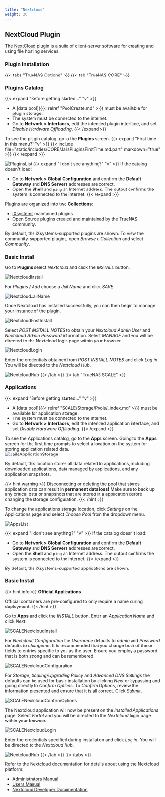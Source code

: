 ```yaml
---
title: "Nextcloud"
weight: 26
---
```


## NextCloud Plugin ##

The [NextCloud](https://nextcloud.com/) plugin is a suite of client-server software for creating and using file hosting services. 

### Plugin Installation ###

{{< tabs "TrueNAS Options" >}}
{{< tab "TrueNAS CORE" >}}
### Plugins Catalog

{{< expand "Before getting started..." "v" >}}
* A [data pool]({{< relref "PoolCreate.md" >}}) must be available for plugin storage.
* The system must be connected to the internet.
* Go to **Network > Interfaces**, edit the intended plugin interface, and set *Disable Hardware Offloading*.
{{< /expand >}}

To see the plugin catalog, go to the **Plugins** screen.
{{< expand "First time in this menu?" "v" >}}
{{< include file="static/includes/CORE/JailsPluginsFirstTime.md.part" markdown="true" >}}
{{< /expand >}}

![PluginsList](/images/CORE/12.0/PluginsList.png "Plugins Catalog")
{{< expand "I don't see anything?" "v" >}}
If the catalog doesn't load:
* Go to **Network > Global Configuration** and confirm the **Default Gateway** and **DNS Servers** addresses are correct.
* Open the **Shell** and `ping` an Internet address. The output confirms the system is connected to the Internet.
{{< /expand >}}

Plugins are organized into two **Collections**:

* [iXsystems](https://www.ixsystems.com/) maintained plugins
* Open Source plugins created and maintained by the TrueNAS community.

By default, the iXsystems-supported plugins are shown.
To view the community-supported plugins, open *Browse a Collection* and select *Community*.

### Basic Install 

Go to **Plugins** select *Nextcloud* and click the *INSTALL* button.

![NextcloudInstall](/images/CORE/12.0/SolutionsIntegrationsNextcloudInstall.png "Nextcloud Install")

For *Plugins / Add* choose a *Jail Name* and click *SAVE*

![NextcloudJailName](/images/CORE/12.0/SolutionsIntegrationsNextcloudJailName.png "Nextcloud Jail Name")

Once Nextcloud has installed successfully, you can then begin to manage your instance of the plugin.  

![NextcloudPostInstall](/images/CORE/12.0/SolutionsIntegrationsNextcloudPostInstall.png "Nextcloud Post Install")

Select *POST INSTALL NOTES* to obtain your *Nextcloud Admin User* and *Nextcloud Admin Password* information.  Select *MANAGE* and you will be directed to the Nextcloud login page within your browser.

![NextcloudLogin](/images/CORE/12.0/SolutionsIntegrationsNextcloudLogin.png "Nextcloud Login")

Enter the credentials obtained from *POST INSTALL NOTES* and click *Log in*.  You will be directed to the *Nextcloud Hub*.

![NextcloudHub](/images/CORE/12.0/SolutionsIntegrationsNextcloudLogin.png "Nextcloud Hub")
{{< /tab >}}
{{< tab "TrueNAS SCALE" >}}

### Applications 

{{< expand "Before getting started..." "v" >}}
* A [data pool]({{< relref "SCALE/Storage/Pools/_index.md" >}}) must be available for application storage.
* The system must be connected to the internet.
* Go to **Network > Interfaces**, edit the intended application interface, and set *Disable Hardware Offloading*.
{{< /expand >}}

To see the Applications catalog, go to the **Apps** screen.  Going to the **Apps** screen for the first time prompts to select a location on the system for storing application related data.  
![JailsApplicationStorage](/images/SCALE/SCALEJailAppsStorage.png "Choosing a Storage Pool for Applications")

By default, this location stores all data related to applications, including downloaded applications, data managed by applications, and any application snapshots.

{{< hint warning >}}
 Disconnecting or deleting the pool that stores application data can result in **permanent data loss!** Make sure to back up any critical data or snapshots that are stored in a application before changing the storage configuration.
{{< /hint >}}

To change the applications storage location, click *Settings* on the Applications page and select *Choose Pool* from the dropdown menu.

![AppsList](/images/SCALE/SCALEAppsList.png "Applications List")

{{< expand "I don't see anything?" "v" >}}
If the catalog doesn't load:
* Go to **Network > Global Configuration** and confirm the **Default Gateway** and **DNS Servers** addresses are correct.
* Open the **Shell** and `ping` an Internet address. The output confirms the system is connected to the Internet.
{{< /expand >}}

By default, the iXsystems-supported applications are shown.

### Basic Install 

{{< hint info >}}
**Official Applications**
 
Official containers are pre-configured to only require a name during deployment.
{{< /hint >}}

Go to **Apps** and click the *INSTALL* button.  Enter an *Application Name* and click *Next*.

![SCALENextcloudInstall](/images/SCALE/SCALENextcloudInstall.png "SCALE Nextcloud Install")

For *Nextcloud Configuration* the *Username* defaults to *admin* and *Password* defaults to *changeme*.  It is recommended that you change both of these fields to entries specific to you as the user.  Ensure you employ a password that is both strong and can be remembered.

![SCALENextcloudConfiguration](/images/SCALE/SCALENextcloudConfiguration.png "SCALE Nextcloud Configuration")

For *Storage*, *Scaling/Upgrading Policy* and *Advanced DNS Settings* the defaults can be used for basic installation by clicking *Next* or bypassing and going directly to *Confirm Options*.  To *Confirm Options*, review the information presented and ensure that it is all correct.  Click *Submit*.

![SCALENextcloudConfirmOptions](/images/SCALE/SCALENextcloudConfirmOptions.png "SCALE Nextcloud Confirm Options")

The Nextcloud application will now be present on the *Installed Applications* page.  Select *Portal* and you will be directed to the *Nextcloud* login page within your browser.

![SCALENextcloudLogin](/images/SCALE/SCALENextcloudLogin.png "SCALE Nextcloud Login")

Enter the credentials specified during installation and click *Log in*.  You will be directed to the *Nextcloud Hub*.

![NextcloudHub](/images/CORE/12.0/SolutionsIntegrationsNextcloudLogin.png "Nextcloud Hub")
{{< /tab >}}
{{< /tabs >}}

Refer to the Nextcloud documentation for details about using the Nextcloud platform:

* [Administrators Manual](https://docs.nextcloud.com/server/latest/admin_manual/)
* [Users Manual](https://docs.nextcloud.com/server/latest/user_manual/en/)
* [Nextcloud Developer Documentation](https://docs.nextcloud.com/server/latest/developer_manual/)